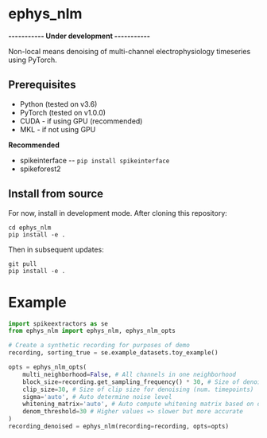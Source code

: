 # ephys_nlm

**----------- Under development -----------**

Non-local means denoising of multi-channel electrophysiology timeseries using PyTorch.

## Prerequisites

* Python (tested on v3.6)
* PyTorch (tested on v1.0.0)
* CUDA - if using GPU (recommended) 
* MKL - if not using GPU

**Recommended**

* spikeinterface -- `pip install spikeinterface`
* spikeforest2

## Install from source

For now, install in development mode. After cloning this repository:

```
cd ephys_nlm
pip install -e .
```

Then in subsequent updates:

```
git pull
pip install -e .
```

# Example

```python
import spikeextractors as se
from ephys_nlm import ephys_nlm, ephys_nlm_opts

# Create a synthetic recording for purposes of demo
recording, sorting_true = se.example_datasets.toy_example()

opts = ephys_nlm_opts(
    multi_neighborhood=False, # All channels in one neighborhood
    block_size=recording.get_sampling_frequency() * 30, # Size of denoising blocks (num. timepoints)
    clip_size=30, # Size of clip size for denoising (num. timepoints)
    sigma='auto', # Auto determine noise level
    whitening_matrix='auto', # Auto compute whitening matrix based on data
    denom_threshold=30 # Higher values => slower but more accurate
)
recording_denoised = ephys_nlm(recording=recording, opts=opts)

```
